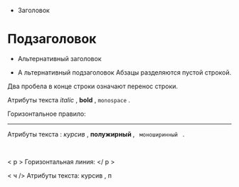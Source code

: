 * Заголовок
# Подзаголовок
- Альтернативный заголовок
+ А льтернативный подзаголовок
Абзацы разделяются пустой строкой.

Два пробела в конце строки
означают перенос строки.

Атрибуты текста _italic_ , **bold** , `monospace` .

Горизонтальное правило:

---
<p> Атрибуты текста : <em> курсив </em> , <strong> полужирный </strong> , <code> моноширинный </code> . </p>​​​​​​​​​​​​​​

< p > Горизонтальная линия: </ p >

< ч  />
Атрибуты текста: курсив , п